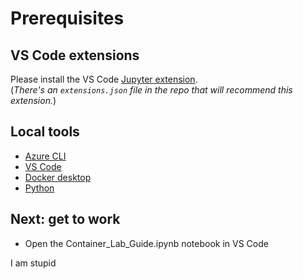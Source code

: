 # Prerequisites

## VS Code extensions

Please install the VS Code [Jupyter extension](https://marketplace.visualstudio.com/items?itemName=ms-toolsai.jupyter).  
(_There's an `extensions.json` file in the repo that will recommend this extension._)

## Local tools

* [Azure CLI](https://aka.ms/cli)  
* [VS Code](https://code.visualstudio.com/)  
* [Docker desktop](https://aka.ms/getdocker)  
* [Python](https://www.python.org/downloads/)

## Next: get to work

* Open the Container_Lab_Guide.ipynb notebook in VS Code

I am stupid